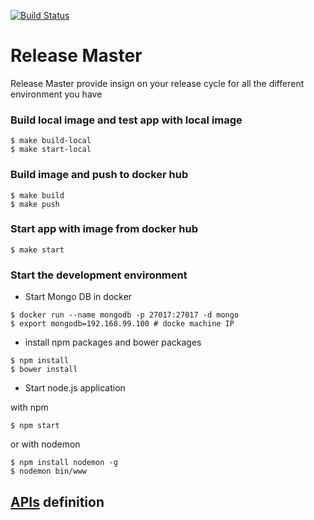 [![Build Status](https://travis-ci.org/DevOpsify/releaseMaster.svg?branch=master)](https://travis-ci.org/DevOpsify/releaseMaster)


# Release Master

Release Master provide insign on your release cycle for all the different environment you have


### Build local image and test app with local image

```
$ make build-local
$ make start-local
```

### Build image and push to docker hub

```
$ make build
$ make push
```

### Start app with image from docker hub

```
$ make start
```


### Start the development environment

- Start Mongo DB in docker

```
$ docker run --name mongodb -p 27017:27017 -d mongo
$ export mongodb=192.168.99.100 # docke machine IP
```


- install npm packages and bower packages

```
$ npm install
$ bower install
```

- Start node.js application

with npm

```
$ npm start
```

or with nodemon

```
$ npm install nodemon -g
$ nodemon bin/www
```

## [APIs] definition

[APIs]: <https://github.com/DevOpsify/releaseMaster/blob/master/APIs.md>

